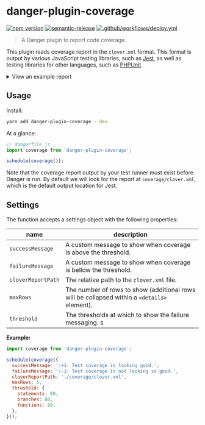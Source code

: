 # danger-plugin-coverage

[![npm version](https://badge.fury.io/js/danger-plugin-coverage.svg)](https://badge.fury.io/js/danger-plugin-coverage)
[![semantic-release](https://img.shields.io/badge/%20%20%F0%9F%93%A6%F0%9F%9A%80-semantic--release-e10079.svg)](https://github.com/semantic-release/semantic-release)
[![.github/workflows/deploy.yml](https://github.com/alexandermendes/danger-plugin-coverage/workflows/.github/workflows/release.yml/badge.svg)](https://github.com/alexandermendes/danger-plugin-coverage/actions)


> A Danger plugin to report code coverage.

This plugin reads coverage report in the `clover.xml` format. This format is
output by various JavaScript testing libraries, such as [Jest](https://jestjs.io/),
as well as testing libraries for other languages, such as [PHPUnit](https://phpunit.de/).

<details>
  <summary>View an example report</summary>

## Coverage Report

> Test coverage is looking a little low for the files created or modified in this PR, perhaps we need to improve this.

```
Coverage threshold for branches (80%) not met: 33.33%
Coverage threshold for functions (80%) not met: 66.67%
```

|Impacted Files|% Stmts|% Branch|% Funcs||
|---|:-:|:-:|:-:|:-:|
|[src/module-one.js]()|100|100|100|:white_check_mark:|
|[src/module-two.js]()|95.24|33.33|66.67|:x:|
|[src/module-three.js]()|82.33|100|44.55|:x:|
|[src/module-four.js]()|95.24|82.55|81.55|:white_check_mark:|

</details>

## Usage

Install:

```sh
yarn add danger-plugin-coverage --dev
```

At a glance:

```js
// dangerfile.js
import coverage from 'danger-plugin-coverage';

schedule(coverage());
```

Note that the coverage report output by your test runner must exist before Danger
is run. By default we will look for the report at `coverage/clover.xml`, which
is the default output location for Jest.

## Settings

The function accepts a settings object with the following properties:

| name               | description                                                                                  |
|--------------------|----------------------------------------------------------------------------------------------|
| `successMessage`   | A custom message to show when coverage is above the threshold.                               |
| `failureMessage`   | A custom message to show when coverage is bellow the threshold.                              |
| `cloverReportPath` | The relative path to the `clover.xml` file.                                                  |
| `maxRows`          | The number of rows to show (additional rows will be collapsed within a `<details>` element). |
| `threshold`        | The thresholds at which to show the failure messaging.                      s                 |

**Example:**

```js
import coverage from 'danger-plugin-coverage';

schedule(coverage({
  successMessage: ':+1: Test coverage is looking good.',
  failureMessage: ':-1: Test coverage is not looking so good.',
  cloverReportPath: './coverage/clover.xml',
  maxRows: 5,
  threshold: {
    statements: 80,
    branches: 80,
    functions: 80,
  },
}));
```
